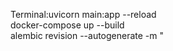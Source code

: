 Terminal:uvicorn main:app --reload <br />
docker-compose up --build <br />
alembic revision --autogenerate -m "<title>" <br />
alembic upgrade head
  

